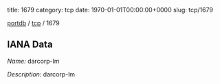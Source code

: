 title: 1679
category: tcp
date: 1970-01-01T00:00:00+0000
slug: tcp/1679

[portdb](/) / [tcp](/category/tcp.html) / 1679


## IANA Data

_Name:_ darcorp-lm

_Description:_ darcorp-lm

